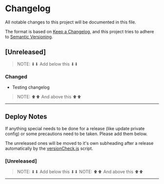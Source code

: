 # Changelog

All notable changes to this project will be documented in this file.

The format is based on [Keep a Changelog](https://keepachangelog.com/en/1.0.0/),
and this project tries to adhere to [Semantic Versioning](https://semver.org/spec/v2.0.0.html).

<!-- NOTE: Don't change the formatting of this file because parsing of it depends on it. The unreleased section is automatically moved to a release on main tags -->

## [Unreleased]

> NOTE: ⬇⬇ Add below this ⬇⬇

### Changed

- Testing changelog

> NOTE: ⬆⬆ And above this ⬆⬆

---

## Deploy Notes

If anything special needs to be done for a release (like update private config) or some precautions need to be taken. Please add them below.

The unreleased ones will be moved to it's own subheading after a release automatically by the [versionCheck.js](./.gitlab/scripts/versionCheck.js) script.

### [Unreleased]

> NOTE: ⬇⬇ Add below this ⬇⬇
> NOTE: ⬆⬆ And above this ⬆⬆

---
